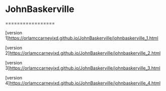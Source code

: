 # JohnBaskerville
=================

[version 1]https://orlamccarneyixd.github.io/JohnBaskerville/johnbaskerville_1.html

[version 2]https://orlamccarneyixd.github.io/JohnBaskerville/johnbaskerville_2.html

[version 3]https://orlamccarneyixd.github.io/JohnBaskerville/johnbaskerville_3.html

[version 4]https://orlamccarneyixd.github.io/JohnBaskerville/johnbaskerville_4.html
